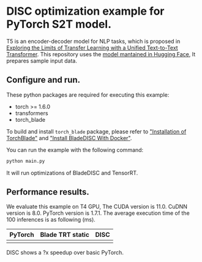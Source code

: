 # DISC optimization example for PyTorch S2T model.

T5 is an encoder-decoder model for NLP tasks, which is proposed in
[Exploring the Limits of Transfer Learning with a Unified Text-to-Text Transformer](https://arxiv.org/pdf/1910.10683.pdf).
This repository uses the
[model mantained in Hugging Face](https://huggingface.co/docs/transformers/model_doc/t5),
It prepares sample input data.


## Configure and run.

These python packages are required for executing this example:

- torch >= 1.6.0
- transformers
- torch_blade

To build and install `torch_blade` package, please refer to
["Installation of TorchBlade"](../build_from_source.md) and
["Install BladeDISC With Docker"](../install_with_docker.md).

You can run the example with the following command:

```bash
python main.py
```

It will run optimizations of BladeDISC and TensorRT.

## Performance results.

We evaluate this example on T4 GPU, The CUDA version is 11.0. CuDNN version is
8.0. PyTorch version is 1.7.1. The average execution time of the 100 inferences
is as following (ms).

| PyTorch | Blade TRT static | DISC |
|---------|------------------|------|
|         |                  |      |

DISC shows a ?x speedup over basic PyTorch.
